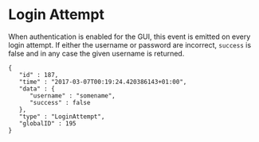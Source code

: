 Login Attempt
=============

When authentication is enabled for the GUI, this event is emitted on
every login attempt. If either the username or password are incorrect,
`success` is false and in any case the given username is returned.

``` {.sourceCode .json}
{
   "id" : 187,
   "time" : "2017-03-07T00:19:24.420386143+01:00",
   "data" : {
      "username" : "somename",
      "success" : false
   },
   "type" : "LoginAttempt",
   "globalID" : 195
}
```
